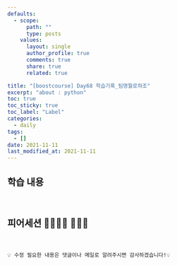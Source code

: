 ```yaml
---
defaults:
  - scope:
      path: ""
      type: posts
    values:
      layout: single
      author_profile: true
      comments: true
      share: true
      related: true

title: "[boostcourse] Day68 학습기록_팀명뭘로하조"
excerpt: "about : python"
toc: true
toc_sticky: true
toc_label: "Label"
categories:
  - daily
tags:
  - []
date: 2021-11-11
last_modified_at: 2021-11-11
---
```


## 학습 내용


<br>

## 피어세션 👨‍👨‍👦‍👦 👨‍👨‍👦


<br>


```
💡 수정 필요한 내용은 댓글이나 메일로 알려주시면 감사하겠습니다!💡 
```
